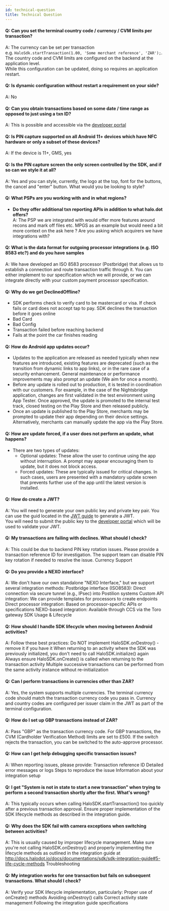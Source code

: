 ```yaml
---
id: technical-question
title: Technical Question
---
```


#### Q: Can you set the terminal country code / currency / CVM limits per transaction?
A: The currency can be set per transaction
    <br/>e.g. `HaloSdk.startTransaction(1.00, 'Some merchant reference', 'ZAR');`. <br/>
    The country code and CVM limits are configured on the backend at the application level. <br/>
    While this configuration can be updated, doing so requires an application restart.

#### Q: Is dynamic configuration without restart a requirement on your side?
A: No

#### Q: Can you obtain transactions based on some date / time range as opposed to just using a txn ID?
A: This is possible and accessible via the <a href="https://halo.merchantportal.dev.haloplus.io/" target="_blank">developer portal</a>

#### Q: Is PIN capture supported on all Android 11+ devices which have NFC hardware or only a subset of these devices?
A: If the device is 11+, GMS, yes

#### Q: Is the PIN capture screen the only screen controlled by the SDK, and if so can we style it at all?
A: Yes and you can style, currently, the logo at the top, font for the buttons, the cancel and "enter" button. What would you be looking to style?

#### Q: What PSPs are you working with and in what regions?
* **Do they offer additional txn reporting APIs in addition to what halo.dot offers?**<br/>
A: The PSP we are integrated with would offer more features around recons and mark off files etc. MPGS as an example but would need a bit more context on the ask here ? Are you asking which acquirers we have integrations with?

#### Q: What is the data format for outgoing processor integrations (e.g. ISO 8583 etc?) and do you have samples
A: We have developed an ISO 8583 processor (Postbridge) that allows us to establish a connection and route transaction traffic through it. You can either implement to our specification which we will provide, or we can integrate directly with your custom payment processor specification.

#### Q: Why do we get DeclinedOffline?
  - SDK performs check to verify card to be mastercard or visa. If check fails or card does not accept tap to pay. SDK declines the transaction before it goes online
  - Bad Card
  - Bad Config
  - Transaction failed before reaching backend
  - Fails at the point the car finishes reading

#### Q: How do Android app updates occur?
  - Updates to the application are released as needed typically when new features are introduced, existing features are deprecated (such as the transition from dynamic links to app links), or in the rare case of a security enhancement. General maintenance or performance improvements may also prompt an update (We aim for once a month).
  - Before any update is rolled out to production, it is tested in coordination with our customers. For example, in the case of the Nightsbridge application, changes are first validated in the test environment using App Tester. Once approved, the update is promoted to the internal test track, closed testing on the Play Store and then released publicly.
  - Once an update is published to the Play Store, merchants may be prompted to update their app depending on their device settings. Alternatively, merchants can manually update the app via the Play Store.

#### Q: How are update forced, if a user does not perform an update, what happens?
  - There are two types of updates:
    - Optional updates: These allow the user to continue using the app without interruption. A prompt may appear encouraging them to update, but it does not block access.
    - Forced updates: These are typically issued for critical changes. In such cases, users are presented with a mandatory update screen that prevents further use of the app until the latest version is installed.

#### Q: How do create a JWT?
A: You will need to generate your own public key and private key pair. You can use the guid located in the [JWT guide](/docs/documentations/sdk/jwt) to generate a JWT.<br/>
You will need to submit the public key to the <a href="https://go.developerportal.qa.haloplus.io/" target="_blank">developer portal</a> which will be used to validate your JWT.
#### Q: My transactions are failing with declines. What should I check?
A: This could be due to backend PIN key rotation issues. Please provide a transaction reference ID for investigation. The support team can disable PIN key rotation if needed to resolve the issue.
Currency Support
#### Q: Do you provide a NEXO interface?
A: We don't have our own standalone "NEXO Interface," but we support several integration methods:
Postbridge interface (ISO8583): Direct connection via secure tunnel (e.g., IPsec) into Postilion systems
Custom API integration: We can provide templates for processors to create endpoints
Direct processor integration: Based on processor-specific APIs or specifications
NEXO-based integration: Available through CCS via the Toro gateway
SDK Usage & Lifecycle

#### Q: How should I handle SDK lifecycle when moving between Android activities?
A: Follow these best practices:
Do NOT implement HaloSDK.onDestroy() - remove it if you have it
When returning to an activity where the SDK was previously initialized, you don't need to call HaloSDK.initialize() again
Always ensure HaloSDK.onCreate() is called when returning to the transaction activity
Multiple successive transactions can be performed from the same activity instance without re-initialization
#### Q: Can I perform transactions in currencies other than ZAR?
A: Yes, the system supports multiple currencies. The terminal currency code should match the transaction currency code you pass in. Currency and country codes are configured per issuer claim in the JWT as part of the terminal configuration.
#### Q: How do I set up GBP transactions instead of ZAR?
A: Pass "GBP" as the transaction currency code. For GBP transactions, the CVM (Cardholder Verification Method) limits are set to £500. If the switch rejects the transaction, you can be switched to the auto-approve processor.
#### Q: How can I get help debugging specific transaction issues?
A: When reporting issues, please provide:
Transaction reference ID
Detailed error messages or logs
Steps to reproduce the issue
Information about your integration setup
#### Q: I get "System is not in state to start a new transaction" when trying to perform a second transaction shortly after the first. What's wrong?
A: This typically occurs when calling HaloSDK.startTransaction() too quickly after a previous transaction approval. Ensure proper implementation of the SDK lifecycle methods as described in the integration guide.
#### Q: Why does the SDK fail with camera exceptions when switching between activities?
A: This is usually caused by improper lifecycle management. Make sure you're not calling HaloSDK.onDestroy() and properly implementing the lifecycle methods as outlined in the integration guide at http://docs.halodot.io/docs/documentations/sdk/sdk-integration-guide#5-life-cycle-methods
Troubleshooting
#### Q: My integration works for one transaction but fails on subsequent transactions. What should I check?
A: Verify your SDK lifecycle implementation, particularly:
Proper use of onCreate() methods
Avoiding onDestroy() calls
Correct activity state management
Following the integration guide specifications